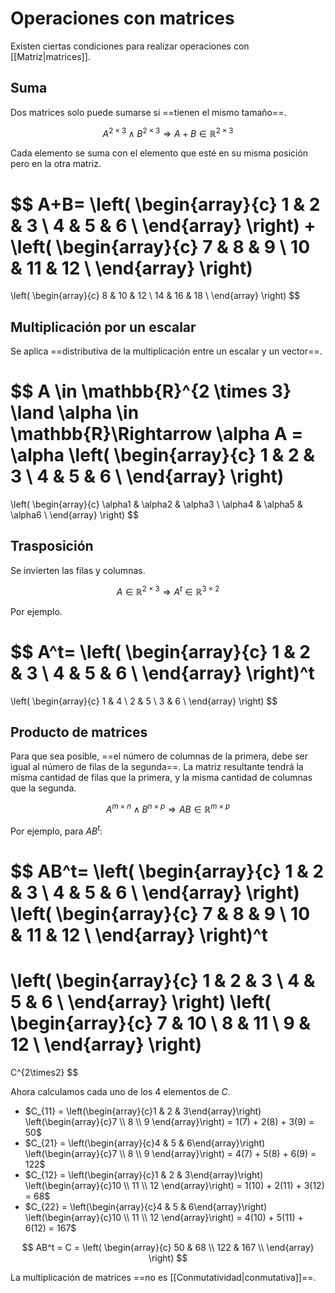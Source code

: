 # Operaciones con matrices

Existen ciertas condiciones para realizar operaciones con [[Matriz|matrices]].

## Suma

Dos matrices solo puede sumarse si ==tienen el mismo tamaño==.

$$
A^{2 \times 3} \land B^{2 \times 3}\Rightarrow A + B \in \mathbb{R}^{2 \times 3}
$$

Cada elemento se suma con el elemento que esté en su misma posición pero en la otra matriz.

$$
A+B=
\left( 
    \begin{array}{c}
        1 & 2 & 3 \\
        4 & 5 & 6 \\
    \end{array}
\right)
+
\left( 
    \begin{array}{c}
        7 & 8 & 9 \\
        10 & 11 & 12 \\
    \end{array}
\right)
=
\left( 
    \begin{array}{c}
        8 & 10 & 12 \\
        14 & 16 & 18 \\
    \end{array}
\right)
$$

## Multiplicación por un escalar

Se aplica ==distributiva de la multiplicación entre un escalar y un vector==.

$$
A \in \mathbb{R}^{2 \times 3} \land \alpha \in \mathbb{R}\Rightarrow
\alpha A =
\alpha
\left( 
    \begin{array}{c}
        1 & 2 & 3 \\
        4 & 5 & 6 \\
    \end{array}
\right)
=
\left( 
    \begin{array}{c}
        \alpha1 & \alpha2 & \alpha3 \\
        \alpha4 & \alpha5 & \alpha6 \\
    \end{array}
\right)
$$

## Trasposición

Se invierten las filas y columnas.

$$
A\in\mathbb{R}^{2 \times 3} \Rightarrow A^t \in\mathbb{R}^{3 \times 2}
$$

Por ejemplo.

$$
A^t=
\left( 
    \begin{array}{c}
        1 & 2 & 3 \\
        4 & 5 & 6 \\
    \end{array}
\right)^t
=
\left( 
    \begin{array}{c}
        1 & 4 \\
        2 & 5 \\
        3 & 6 \\
    \end{array}
\right)
$$

## Producto de matrices

Para que sea posible, ==el número de columnas de la primera, debe ser igual al número de filas de la segunda==. La matriz resultante tendrá la misma cantidad de filas que la primera, y la misma cantidad de columnas que la segunda.

$$
A^{m \times n} \land B^{n \times p}\Rightarrow AB \in \mathbb{R}^{m \times p}
$$

Por ejemplo, para $AB^t$:

$$
AB^t=
\left( 
    \begin{array}{c}
        1 & 2 & 3 \\
        4 & 5 & 6 \\
    \end{array}
\right)
\left( 
    \begin{array}{c}
        7 & 8 & 9 \\
        10 & 11 & 12 \\
    \end{array}
\right)^t
=
\left( 
    \begin{array}{c}
        1 & 2 & 3 \\
        4 & 5 & 6 \\
    \end{array}
\right)
\left( 
    \begin{array}{c}
        7 & 10 \\
        8 & 11 \\
        9 & 12 \\
    \end{array}
\right)
=
C^{2\times2}
$$

Ahora calculamos cada uno de los 4 elementos de $C$.

- $C_{11} = \left(\begin{array}{c}1 & 2 & 3\end{array}\right) \left(\begin{array}{c}7 \\ 8 \\ 9 \end{array}\right) = 1(7) + 2(8) + 3(9) = 50$
- $C_{21} = \left(\begin{array}{c}4 & 5 & 6\end{array}\right) \left(\begin{array}{c}7 \\ 8 \\ 9 \end{array}\right) = 4(7) + 5(8) + 6(9) = 122$
- $C_{12} = \left(\begin{array}{c}1 & 2 & 3\end{array}\right) \left(\begin{array}{c}10 \\ 11 \\ 12 \end{array}\right) = 1(10) + 2(11) + 3(12) = 68$
- $C_{22} = \left(\begin{array}{c}4 & 5 & 6\end{array}\right) \left(\begin{array}{c}10 \\ 11 \\ 12 \end{array}\right) = 4(10) + 5(11) + 6(12) = 167$

$$
AB^t = C =
\left( 
    \begin{array}{c}
        50 & 68 \\
        122 & 167 \\
    \end{array}
\right)
$$

La multiplicación de matrices ==no es [[Conmutatividad|conmutativa]]==.
